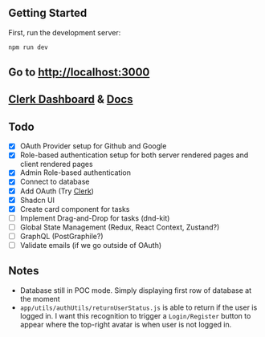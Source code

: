## Getting Started

First, run the development server:

```bash
npm run dev
```

## Go to [http://localhost:3000](http://localhost:3000)

## [Clerk Dashboard](https://dashboard.clerk.com/sign-in) & [Docs](https://clerk.com/docs)

## Todo

- [x] OAuth Provider setup for Github and Google
- [x] Role-based authentication setup for both server rendered pages and client rendered pages
- [x] Admin Role-based authentication
- [x] Connect to database
- [x] Add OAuth (Try [Clerk](https://clerk.com/))
- [x] Shadcn UI
- [x] Create card component for tasks
- [ ] Implement Drag-and-Drop for tasks (dnd-kit)
- [ ] Global State Management (Redux, React Context, Zustand?)
- [ ] GraphQL (PostGraphile?)
- [ ] Validate emails (if we go outside of OAuth)

## Notes

- Database still in POC mode. Simply displaying first row of database at the moment
- `app/utils/authUtils/returnUserStatus.js` is able to return if the user is logged in. I want this recognition to trigger a `Login/Register` button to appear where the top-right avatar is when user is not logged in.
